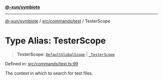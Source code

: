[**@-xun/symbiote**](../../../../README.md)

***

[@-xun/symbiote](../../../../README.md) / [src/commands/test](../README.md) / TesterScope

# Type Alias: TesterScope

> **TesterScope**: [`DefaultGlobalScope`](../../../configure/enumerations/DefaultGlobalScope.md) \| [`_TesterScope`](../enumerations/TesterScope.md)

Defined in: [src/commands/test.ts:99](https://github.com/Xunnamius/symbiote/blob/4f71380506e8b2505a907d817794b6730bca4f95/src/commands/test.ts#L99)

The context in which to search for test files.

